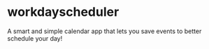 # workdayscheduler
A smart and simple calendar app that lets you save events to better schedule your day! 
